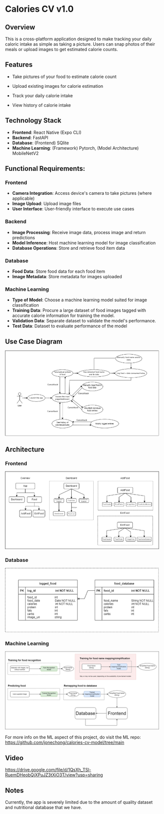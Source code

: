 # Calories CV v1.0
## Overview
This is a cross-platform application designed to make tracking your daily caloric intake as simple as taking a picture. Users can snap photos of their meals or upload images to get estimated calorie counts.

## Features
* Take pictures of your food to estimate calorie count

* Upload existing images for calorie estimation

* Track your daily calorie intake

* View history of calorie intake

## Technology Stack
* **Frontend**: React Native (Expo CLI)
* **Backend**: FastAPI
* **Database**: (Frontend) SQlite
* **Machine Learning**: (Framework) Pytorch, (Model Architecture) MobileNetV2

## Functional Requirements:
### Frontend
* **Camera Integration**: Access device's camera to take pictures (where applicable)
* **Image Upload**: Upload image files
* **User Interface**: User-friendly interface to execute use cases

### Backend
* **Image Processing**: Receive image data, process image and return predictions
* **Model Inference**: Host machine learning model for image classification
* **Database Operations**: Store and retrieve food item data

### Database
* **Food Data**: Store food data for each food item
* **Image Metadata**: Store metadata for images uploaded

### Machine Learning
* **Type of Model**: Choose a machine learning model suited for image classification
* **Training Data**: Procure a large dataset of food images tagged with accurate calorie information for training the model.
* **Validation Data**: Separate dataset to validate the model's performance.
* **Test Data**: Dataset to evaluate performance of the model

## Use Case Diagram
![Use Case Diagram](./diagrams/v1.0/Use%20Case%20Diagram.png)

## Architecture
### Frontend
![Component_Hierarchy_Diagram](./diagrams/v1.0/Component%20Hierarchy%20Diagram.png)
### Database
![Database Schema](./diagrams/v1.0/Database%20Schema.png)
### Machine Learning
![ML Pipeline](./diagrams/v1.0/ML%20Pipeline.png)

For more info on the ML aspect of this project, do visit the ML repo: https://github.com/jonechong/calories-cv-model/tree/main

## Video

https://drive.google.com/file/d/1QsXh_TSl-RuemDHeobQjXPuJZ3tXiO3T/view?usp=sharing

## Notes
 
Currently, the app is severely limited due to the amount of quality dataset and nutritional database that we have.
  
